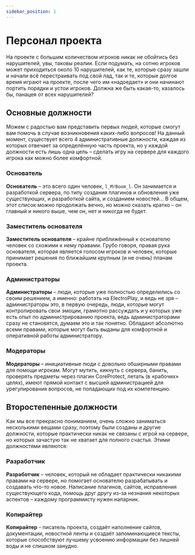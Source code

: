 ```yaml
---
sidebar_position: 1
---
```


# Персонал проекта

На проекте с большим количеством игроков никак не обойтись без нарушителей, увы, таковы реалии. Если подумать, на сотню игроков может приходиться около 10 нарушителей, как те, которые сразу зашли и начали всё перестраивать под свой лад, так и те, которые долгое время играют на проекте, после чего им «надоедает» и они начинают портить порядки и устои игроков. Должна же быть какая-то, казалось бы, панацея от всех нарушителей?

## Основные должности

Можем с радостью вам представить первых людей, которые смогут вам помочь в случае возникновения каких-либо вопросов! На данный момент, существует всего 4 административные должности, каждая из которых отвечает за определённую часть проекта, но у каждой должности есть лишь одна цель – сделать игру на сервере для каждого игрока как можно более комфортной.

### Основатель

**Основатель** – это всего один человек, `l_MrBoom_l`. Он занимается и разработкой сервера, по типу создания плагинов и обновления уже существующих, и разработкой сайта, и созданием новостей… В общем, этот список можно продолжать вечно, но можно сказать кратко – он главный и никого выше, чем он, нет и никогда не будет.

### Заместитель основателя

**Заместитель основателя** – крайне приближённый к основателю человек со схожими к нему правами. Грубо говоря, правая рука основателя, которая является голосом игроков и человек, которые принимает решения по ближайшим крупным (и не очень) планам проекта.

### Администраторы

**Администраторы** – люди, которые уже полностью определились со своим решением, а именно: работать на ElectroPlay, и ведь не зря – администраторы это, в первую очередь, люди, которые могут контролировать свои эмоции, грамотно рассуждать и у которых уже есть опыт по администрированию проекта, ведь администраторами сразу не становятся, думаем это и так понятно. Обладают абсолютно всеми правами, которые могут быть выданы для комфортной и оперативной работы администратору.

### Модераторы

**Модераторы** – инициативные люди с довольно обширными правами для помощи игрокам. Могут мутить, кикнуть с сервера, банить, проверять предметы через плагин CoreProtect, летать (в «рабочих» целях), имеют прямой контакт с высшей администрацией для урегулирования вопросов, не попадающих под их компетенцию.


## Второстепенные должности

Как мы все прекрасно пониманием, очень сложно заниматься несколькими вещами сразу, поэтому были созданы и другие должности, которые практически никак не связаны с игрой на сервере, но которых зачастую так не хватает для полного счастья. Этими должностями являются:

### Разработчик

**Разработчик** – человек, который не обладает практически никакими правами на сервере, но помогает основателю разрабатывать и создавать что-то новое. Написание плагинов, сайтов, исправления существующего кода, помощь друг другу из-за незнания некоторых аспектов – каждому программисту нужен напарник.

### Копирайтер

**Копирайтер** - писатель проекта, создаёт наполнение сайтов, документации, новостной ленты и создаёт запоминающиеся тексты, которые способствуют лучшему усвоению информации без лишней воды и не слишком занудно.
